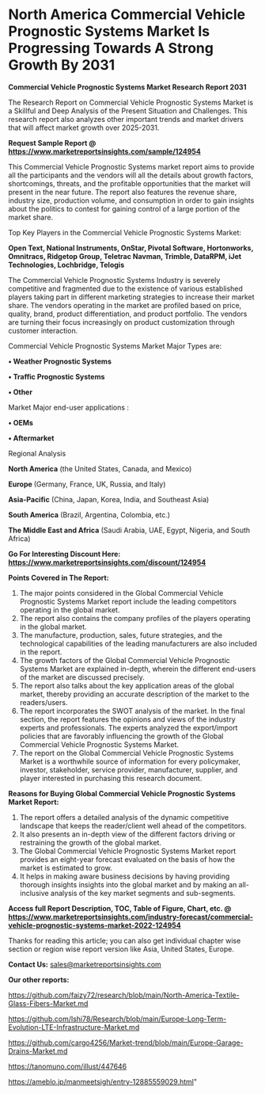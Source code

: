 # North America Commercial Vehicle Prognostic Systems Market Is Progressing Towards A Strong Growth By 2031

<strong>Commercial Vehicle Prognostic Systems Market Research Report 2031</strong>

The Research Report on Commercial Vehicle Prognostic Systems Market is a Skillful and Deep Analysis of the Present Situation and Challenges. This research report also analyzes other important trends and market drivers that will affect market growth over 2025-2031.

<strong>Request Sample Report @ <a href=https://www.marketreportsinsights.com/sample/124954>https://www.marketreportsinsights.com/sample/124954</a></strong>

This Commercial Vehicle Prognostic Systems market report aims to provide all the participants and the vendors will all the details about growth factors, shortcomings, threats, and the profitable opportunities that the market will present in the near future. The report also features the revenue share, industry size, production volume, and consumption in order to gain insights about the politics to contest for gaining control of a large portion of the market share.

Top Key Players in the Commercial Vehicle Prognostic Systems Market:

<strong>Open Text, National Instruments, OnStar, Pivotal Software, Hortonworks, Omnitracs, Ridgetop Group, Teletrac Navman, Trimble, DataRPM, iJet Technologies, Lochbridge, Telogis</strong>

The Commercial Vehicle Prognostic Systems Industry is severely competitive and fragmented due to the existence of various established players taking part in different marketing strategies to increase their market share. The vendors operating in the market are profiled based on price, quality, brand, product differentiation, and product portfolio. The vendors are turning their focus increasingly on product customization through customer interaction.

Commercial Vehicle Prognostic Systems Market Major Types are:

<strong>• Weather Prognostic Systems

• Traffic Prognostic Systems

• Other</strong>

Market Major end-user applications :

<strong>• OEMs

• Aftermarket</strong>

Regional Analysis

</u><strong><b>North America</b></strong> (the United States, Canada, and Mexico)

<strong><b>Europe </b></strong>(Germany, France, UK, Russia, and Italy)

<strong><b>Asia-Pacific</b></strong> (China, Japan, Korea, India, and Southeast Asia)

<strong><b>South America</b></strong> (Brazil, Argentina, Colombia, etc.)

<strong><b>The Middle East and Africa</b></strong> (Saudi Arabia, UAE, Egypt, Nigeria, and South Africa)

<strong>Go For Interesting Discount Here: <a href=https://www.marketreportsinsights.com/discount/124954>https://www.marketreportsinsights.com/discount/124954</a></strong>

<strong>Points Covered in The Report:</strong>
<ol>
  <li>The major points considered in the Global Commercial Vehicle Prognostic Systems Market report include the leading competitors operating in the global market.</li>
  <li>The report also contains the company profiles of the players operating in the global market.</li>
  <li>The manufacture, production, sales, future strategies, and the technological capabilities of the leading manufacturers are also included in the report.</li>
  <li>The growth factors of the Global Commercial Vehicle Prognostic Systems Market are explained in-depth, wherein the different end-users of the market are discussed precisely.</li>
  <li>The report also talks about the key application areas of the global market, thereby providing an accurate description of the market to the readers/users.</li>
  <li>The report incorporates the SWOT analysis of the market. In the final section, the report features the opinions and views of the industry experts and professionals. The experts analyzed the export/import policies that are favorably influencing the growth of the Global Commercial Vehicle Prognostic Systems Market.</li>
  <li>The report on the Global Commercial Vehicle Prognostic Systems Market is a worthwhile source of information for every policymaker, investor, stakeholder, service provider, manufacturer, supplier, and player interested in purchasing this research document.</li>
</ol>
<strong>Reasons for Buying Global Commercial Vehicle Prognostic Systems Market Report:</strong>

<ol>
  <li>The report offers a detailed analysis of the dynamic competitive landscape that keeps the reader/client well ahead of the competitors.</li>
  <li>It also presents an in-depth view of the different factors driving or restraining the growth of the global market.</li>
  <li>The Global Commercial Vehicle Prognostic Systems Market report provides an eight-year forecast evaluated on the basis of how the market is estimated to grow.</li>
  <li>It helps in making aware business decisions by having providing thorough insights insights into the global market and by making an all-inclusive analysis of the key market segments and sub-segments.</li>
</ol>
<strong>Access full Report Description, TOC, Table of Figure, Chart, etc. @ <a href=https://www.marketreportsinsights.com/industry-forecast/commercial-vehicle-prognostic-systems-market-2022-124954>https://www.marketreportsinsights.com/industry-forecast/commercial-vehicle-prognostic-systems-market-2022-124954</a></strong>


Thanks for reading this article; you can also get individual chapter wise section or region wise report version like Asia, United States, Europe.

<strong>Contact Us:</strong>
sales@marketreportsinsights.com

<strong>Our other reports:</strong>

<a href=https://github.com/faizy72/research/blob/main/North-America-Textile-Glass-Fibers-Market.md>https://github.com/faizy72/research/blob/main/North-America-Textile-Glass-Fibers-Market.md</a>

<a href=https://github.com/Ishi78/Research/blob/main/Europe-Long-Term-Evolution-LTE-Infrastructure-Market.md>https://github.com/Ishi78/Research/blob/main/Europe-Long-Term-Evolution-LTE-Infrastructure-Market.md</a>

<a href=https://github.com/cargo4256/Market-trend/blob/main/Europe-Garage-Drains-Market.md>https://github.com/cargo4256/Market-trend/blob/main/Europe-Garage-Drains-Market.md</a>

<a href=https://tanomuno.com/illust/447646>https://tanomuno.com/illust/447646</a>

<a href=https://ameblo.jp/manmeetsigh/entry-12885559029.html>https://ameblo.jp/manmeetsigh/entry-12885559029.html</a>"
